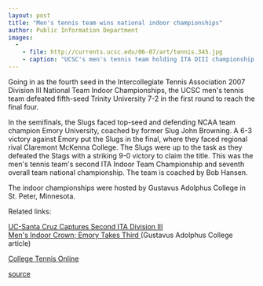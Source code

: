 ```yaml
---
layout: post
title: "Men's tennis team wins national indoor championships"
author: Public Information Department
images:
  -
    - file: http://currents.ucsc.edu/06-07/art/tennis.345.jpg
    - caption: "UCSC's men's tennis team holding ITA DIII championship trophy Photo courtesy of Gustavus Adolphus College"
---
```


Going in as the fourth seed in the Intercollegiate Tennis Association 2007 Division III National Team Indoor Championships, the UCSC men's tennis team defeated fifth-seed Trinity University 7-2 in the first round to reach the final four.

In the semifinals, the Slugs faced top-seed and defending NCAA team champion Emory University, coached by former Slug John Browning. A 6-3 victory against Emory put the Slugs in the final, where they faced regional rival Claremont McKenna College. The Slugs were up to the task as they defeated the Stags with a striking 9-0 victory to claim the title. This was the men's tennis team's second ITA Indoor Team Championship and seventh overall team national championship. The team is coached by Bob Hansen.

The indoor championships were hosted by Gustavus Adolphus College in St. Peter, Minnesota.

Related links:

[UC-Santa Cruz Captures Second ITA Division III   
Men's Indoor Crown; Emory Takes Third ][1](Gustavus Adolphus College article)

[College Tennis Online][2]

[1]: http://www.gustavus.edu/athletics/mt/archives/2007/2007_ITA/index.cfm
[2]: http://collegetennisonline.com

[source](http://www1.ucsc.edu/currents/06-07/03-05/brief-tennis.asp "Permalink to brief-tennis")
